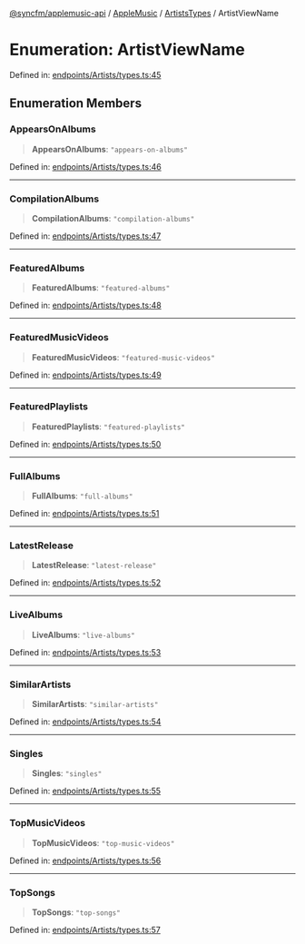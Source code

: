 [@syncfm/applemusic-api](../../../../../../globals.md) / [AppleMusic](../../../index.md) / [ArtistsTypes](../index.md) / ArtistViewName

# Enumeration: ArtistViewName

Defined in: [endpoints/Artists/types.ts:45](https://github.com/sync-fm/applemusic-api/blob/9471caba6a6b5bc92263ffc6e5d9c04672ec1f7f/src/endpoints/Artists/types.ts#L45)

## Enumeration Members

### AppearsOnAlbums

> **AppearsOnAlbums**: `"appears-on-albums"`

Defined in: [endpoints/Artists/types.ts:46](https://github.com/sync-fm/applemusic-api/blob/9471caba6a6b5bc92263ffc6e5d9c04672ec1f7f/src/endpoints/Artists/types.ts#L46)

***

### CompilationAlbums

> **CompilationAlbums**: `"compilation-albums"`

Defined in: [endpoints/Artists/types.ts:47](https://github.com/sync-fm/applemusic-api/blob/9471caba6a6b5bc92263ffc6e5d9c04672ec1f7f/src/endpoints/Artists/types.ts#L47)

***

### FeaturedAlbums

> **FeaturedAlbums**: `"featured-albums"`

Defined in: [endpoints/Artists/types.ts:48](https://github.com/sync-fm/applemusic-api/blob/9471caba6a6b5bc92263ffc6e5d9c04672ec1f7f/src/endpoints/Artists/types.ts#L48)

***

### FeaturedMusicVideos

> **FeaturedMusicVideos**: `"featured-music-videos"`

Defined in: [endpoints/Artists/types.ts:49](https://github.com/sync-fm/applemusic-api/blob/9471caba6a6b5bc92263ffc6e5d9c04672ec1f7f/src/endpoints/Artists/types.ts#L49)

***

### FeaturedPlaylists

> **FeaturedPlaylists**: `"featured-playlists"`

Defined in: [endpoints/Artists/types.ts:50](https://github.com/sync-fm/applemusic-api/blob/9471caba6a6b5bc92263ffc6e5d9c04672ec1f7f/src/endpoints/Artists/types.ts#L50)

***

### FullAlbums

> **FullAlbums**: `"full-albums"`

Defined in: [endpoints/Artists/types.ts:51](https://github.com/sync-fm/applemusic-api/blob/9471caba6a6b5bc92263ffc6e5d9c04672ec1f7f/src/endpoints/Artists/types.ts#L51)

***

### LatestRelease

> **LatestRelease**: `"latest-release"`

Defined in: [endpoints/Artists/types.ts:52](https://github.com/sync-fm/applemusic-api/blob/9471caba6a6b5bc92263ffc6e5d9c04672ec1f7f/src/endpoints/Artists/types.ts#L52)

***

### LiveAlbums

> **LiveAlbums**: `"live-albums"`

Defined in: [endpoints/Artists/types.ts:53](https://github.com/sync-fm/applemusic-api/blob/9471caba6a6b5bc92263ffc6e5d9c04672ec1f7f/src/endpoints/Artists/types.ts#L53)

***

### SimilarArtists

> **SimilarArtists**: `"similar-artists"`

Defined in: [endpoints/Artists/types.ts:54](https://github.com/sync-fm/applemusic-api/blob/9471caba6a6b5bc92263ffc6e5d9c04672ec1f7f/src/endpoints/Artists/types.ts#L54)

***

### Singles

> **Singles**: `"singles"`

Defined in: [endpoints/Artists/types.ts:55](https://github.com/sync-fm/applemusic-api/blob/9471caba6a6b5bc92263ffc6e5d9c04672ec1f7f/src/endpoints/Artists/types.ts#L55)

***

### TopMusicVideos

> **TopMusicVideos**: `"top-music-videos"`

Defined in: [endpoints/Artists/types.ts:56](https://github.com/sync-fm/applemusic-api/blob/9471caba6a6b5bc92263ffc6e5d9c04672ec1f7f/src/endpoints/Artists/types.ts#L56)

***

### TopSongs

> **TopSongs**: `"top-songs"`

Defined in: [endpoints/Artists/types.ts:57](https://github.com/sync-fm/applemusic-api/blob/9471caba6a6b5bc92263ffc6e5d9c04672ec1f7f/src/endpoints/Artists/types.ts#L57)

